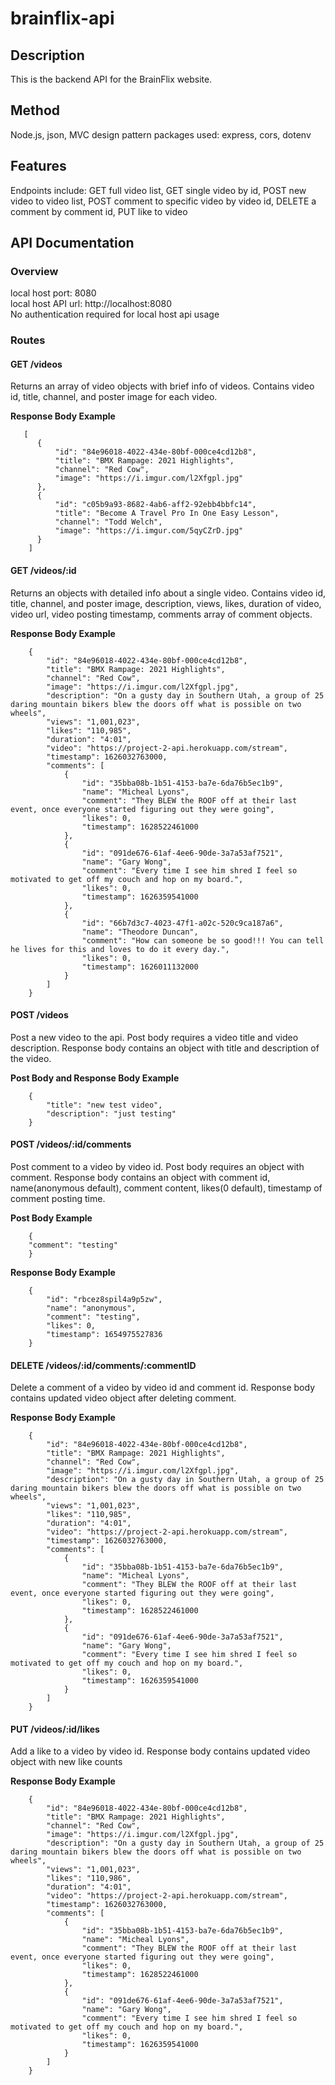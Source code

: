 # brainflix-api

## Description ##

This is the backend API for the BrainFlix website.


## Method ##

Node.js, json, MVC design pattern
packages used: express, cors, dotenv


## Features ##

Endpoints include: GET full video list, GET single video by id, POST new video to video list, POST comment to specific video by video id, DELETE a comment by comment id, PUT like to video




## API Documentation ##

### Overview ###
local host port: 8080  
local host API url: http://localhost:8080  
No authentication required for local host api usage  

### Routes ###

#### GET /videos ####
Returns an array of video objects with brief info of videos. 
Contains video id, title, channel, and poster image for each video.

**Response Body Example**  
```
   [
      {
          "id": "84e96018-4022-434e-80bf-000ce4cd12b8",
          "title": "BMX Rampage: 2021 Highlights",
          "channel": "Red Cow",
          "image": "https://i.imgur.com/l2Xfgpl.jpg"
      },
      {
          "id": "c05b9a93-8682-4ab6-aff2-92ebb4bbfc14",
          "title": "Become A Travel Pro In One Easy Lesson",
          "channel": "Todd Welch",
          "image": "https://i.imgur.com/5qyCZrD.jpg"
      }
    ]
```

#### GET /videos/:id ####
Returns an objects with detailed info about a single video. 
Contains video id, title, channel, and poster image, description, views, likes, duration of video, video url, video posting timestamp, comments array of comment objects.

**Response Body Example**  
```
    {
        "id": "84e96018-4022-434e-80bf-000ce4cd12b8",
        "title": "BMX Rampage: 2021 Highlights",
        "channel": "Red Cow",
        "image": "https://i.imgur.com/l2Xfgpl.jpg",
        "description": "On a gusty day in Southern Utah, a group of 25 daring mountain bikers blew the doors off what is possible on two wheels",
        "views": "1,001,023",
        "likes": "110,985",
        "duration": "4:01",
        "video": "https://project-2-api.herokuapp.com/stream",
        "timestamp": 1626032763000,
        "comments": [
            {
                "id": "35bba08b-1b51-4153-ba7e-6da76b5ec1b9",
                "name": "Micheal Lyons",
                "comment": "They BLEW the ROOF off at their last event, once everyone started figuring out they were going",
                "likes": 0,
                "timestamp": 1628522461000
            },
            {
                "id": "091de676-61af-4ee6-90de-3a7a53af7521",
                "name": "Gary Wong",
                "comment": "Every time I see him shred I feel so motivated to get off my couch and hop on my board.",
                "likes": 0,
                "timestamp": 1626359541000
            },
            {
                "id": "66b7d3c7-4023-47f1-a02c-520c9ca187a6",
                "name": "Theodore Duncan",
                "comment": "How can someone be so good!!! You can tell he lives for this and loves to do it every day.",
                "likes": 0,
                "timestamp": 1626011132000
            }
        ]
    }
```

#### POST /videos ####
Post a new video to the api.
Post body requires a video title and video description. 
Response body contains an object with title and description of the video.

**Post Body and Response Body Example**
```
    {
        "title": "new test video",
        "description": "just testing"
    }
```

#### POST /videos/:id/comments ####
Post comment to a video by video id.
Post body requires an object with comment.
Response body contains an object with comment id, name(anonymous default), comment content, likes(0 default), timestamp of comment posting time.

**Post Body Example**  
```
    {
    "comment": "testing"
    }
```

**Response Body Example**  
```
    {
        "id": "rbcez8spil4a9p5zw",
        "name": "anonymous",
        "comment": "testing",
        "likes": 0,
        "timestamp": 1654975527836
    }
```

#### DELETE /videos/:id/comments/:commentID ####
Delete a comment of a video by video id and comment id.
Response body contains updated video object after deleting comment.

**Response Body Example**  
```
    {
        "id": "84e96018-4022-434e-80bf-000ce4cd12b8",
        "title": "BMX Rampage: 2021 Highlights",
        "channel": "Red Cow",
        "image": "https://i.imgur.com/l2Xfgpl.jpg",
        "description": "On a gusty day in Southern Utah, a group of 25 daring mountain bikers blew the doors off what is possible on two wheels",
        "views": "1,001,023",
        "likes": "110,985",
        "duration": "4:01",
        "video": "https://project-2-api.herokuapp.com/stream",
        "timestamp": 1626032763000,
        "comments": [
            {
                "id": "35bba08b-1b51-4153-ba7e-6da76b5ec1b9",
                "name": "Micheal Lyons",
                "comment": "They BLEW the ROOF off at their last event, once everyone started figuring out they were going",
                "likes": 0,
                "timestamp": 1628522461000
            },
            {
                "id": "091de676-61af-4ee6-90de-3a7a53af7521",
                "name": "Gary Wong",
                "comment": "Every time I see him shred I feel so motivated to get off my couch and hop on my board.",
                "likes": 0,
                "timestamp": 1626359541000
            }
        ]
    }
```

#### PUT /videos/:id/likes ####
Add a like to a video by video id.
Response body contains updated video object with new like counts

**Response Body Example**  
```
    {
        "id": "84e96018-4022-434e-80bf-000ce4cd12b8",
        "title": "BMX Rampage: 2021 Highlights",
        "channel": "Red Cow",
        "image": "https://i.imgur.com/l2Xfgpl.jpg",
        "description": "On a gusty day in Southern Utah, a group of 25 daring mountain bikers blew the doors off what is possible on two wheels",
        "views": "1,001,023",
        "likes": "110,986",
        "duration": "4:01",
        "video": "https://project-2-api.herokuapp.com/stream",
        "timestamp": 1626032763000,
        "comments": [
            {
                "id": "35bba08b-1b51-4153-ba7e-6da76b5ec1b9",
                "name": "Micheal Lyons",
                "comment": "They BLEW the ROOF off at their last event, once everyone started figuring out they were going",
                "likes": 0,
                "timestamp": 1628522461000
            },
            {
                "id": "091de676-61af-4ee6-90de-3a7a53af7521",
                "name": "Gary Wong",
                "comment": "Every time I see him shred I feel so motivated to get off my couch and hop on my board.",
                "likes": 0,
                "timestamp": 1626359541000
            }
        ]
    }
```


